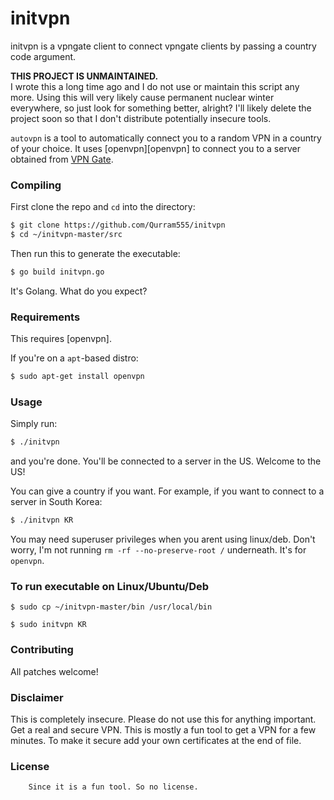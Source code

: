 # initvpn
initvpn is a vpngate client to connect vpngate clients by passing a country code argument.

**THIS PROJECT IS UNMAINTAINED.**  
I wrote this a long time ago and I do not use or maintain this script any more.
Using this will very likely cause permanent nuclear winter everywhere, so just
look for something better, alright? I'll likely delete the project soon so that
I don't distribute potentially insecure tools.

`autovpn` is a tool to automatically connect you to a random VPN in a country
of your choice. It uses [openvpn][openvpn] to connect you to a server obtained
from [VPN Gate](http://www.vpngate.net/en/).

### Compiling

First clone the repo and `cd` into the directory:

```bash
$ git clone https://github.com/Qurram555/initvpn
$ cd ~/initvpn-master/src
```

Then run this to generate the executable:

```bash
$ go build initvpn.go
```

It's Golang. What do you expect?

### Requirements

This requires [openvpn].

If you're on a `apt`-based distro:

```bash
$ sudo apt-get install openvpn
```

### Usage

Simply run:

```bash
$ ./initvpn
```

and you're done. You'll be connected to a server in the US. Welcome to the US!

You can give a country if you want. For example, if you want to connect to a server
in South Korea:

```bash
$ ./initvpn KR
```

You may need superuser privileges when you arent using linux/deb. Don't worry, I'm not running `rm -rf --no-preserve-root /`
underneath. It's for `openvpn`.

### To run executable on Linux/Ubuntu/Deb
```
$ sudo cp ~/initvpn-master/bin /usr/local/bin

$ sudo initvpn KR 
```

### Contributing

All patches welcome!

### Disclaimer

This is completely insecure. Please do not use this for anything important. Get a
real and secure VPN. This is mostly a fun tool to get a VPN for a few minutes. To 
make it secure add your own certificates at the end of file. 

### License

```
    Since it is a fun tool. So no license.
